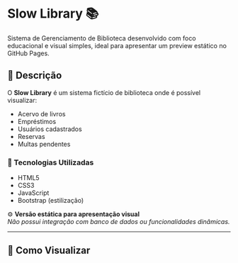 # Slow Library 📚

Sistema de Gerenciamento de Biblioteca desenvolvido com foco educacional e visual simples, ideal para apresentar um preview estático no GitHub Pages.

## 🔎 Descrição

O **Slow Library** é um sistema fictício de biblioteca onde é possível visualizar:
- Acervo de livros
- Empréstimos
- Usuários cadastrados
- Reservas
- Multas pendentes

### 📄 Tecnologias Utilizadas
- HTML5
- CSS3
- JavaScript
- Bootstrap (estilização)

⚙️ **Versão estática para apresentação visual**  
_Não possui integração com banco de dados ou funcionalidades dinâmicas._

---

## 🚀 Como Visualizar